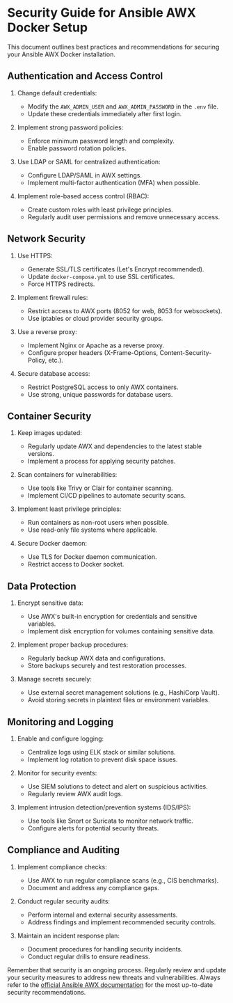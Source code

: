 # Security Guide for Ansible AWX Docker Setup

This document outlines best practices and recommendations for securing your Ansible AWX Docker installation.

## Authentication and Access Control

1. Change default credentials:

   - Modify the `AWX_ADMIN_USER` and `AWX_ADMIN_PASSWORD` in the `.env` file.
   - Update these credentials immediately after first login.

2. Implement strong password policies:

   - Enforce minimum password length and complexity.
   - Enable password rotation policies.

3. Use LDAP or SAML for centralized authentication:

   - Configure LDAP/SAML in AWX settings.
   - Implement multi-factor authentication (MFA) when possible.

4. Implement role-based access control (RBAC):
   - Create custom roles with least privilege principles.
   - Regularly audit user permissions and remove unnecessary access.

## Network Security

1. Use HTTPS:

   - Generate SSL/TLS certificates (Let's Encrypt recommended).
   - Update `docker-compose.yml` to use SSL certificates.
   - Force HTTPS redirects.

2. Implement firewall rules:

   - Restrict access to AWX ports (8052 for web, 8053 for websockets).
   - Use iptables or cloud provider security groups.

3. Use a reverse proxy:

   - Implement Nginx or Apache as a reverse proxy.
   - Configure proper headers (X-Frame-Options, Content-Security-Policy, etc.).

4. Secure database access:
   - Restrict PostgreSQL access to only AWX containers.
   - Use strong, unique passwords for database users.

## Container Security

1. Keep images updated:

   - Regularly update AWX and dependencies to the latest stable versions.
   - Implement a process for applying security patches.

2. Scan containers for vulnerabilities:

   - Use tools like Trivy or Clair for container scanning.
   - Implement CI/CD pipelines to automate security scans.

3. Implement least privilege principles:

   - Run containers as non-root users when possible.
   - Use read-only file systems where applicable.

4. Secure Docker daemon:
   - Use TLS for Docker daemon communication.
   - Restrict access to Docker socket.

## Data Protection

1. Encrypt sensitive data:

   - Use AWX's built-in encryption for credentials and sensitive variables.
   - Implement disk encryption for volumes containing sensitive data.

2. Implement proper backup procedures:

   - Regularly backup AWX data and configurations.
   - Store backups securely and test restoration processes.

3. Manage secrets securely:
   - Use external secret management solutions (e.g., HashiCorp Vault).
   - Avoid storing secrets in plaintext files or environment variables.

## Monitoring and Logging

1. Enable and configure logging:

   - Centralize logs using ELK stack or similar solutions.
   - Implement log rotation to prevent disk space issues.

2. Monitor for security events:

   - Use SIEM solutions to detect and alert on suspicious activities.
   - Regularly review AWX audit logs.

3. Implement intrusion detection/prevention systems (IDS/IPS):
   - Use tools like Snort or Suricata to monitor network traffic.
   - Configure alerts for potential security threats.

## Compliance and Auditing

1. Implement compliance checks:

   - Use AWX to run regular compliance scans (e.g., CIS benchmarks).
   - Document and address any compliance gaps.

2. Conduct regular security audits:

   - Perform internal and external security assessments.
   - Address findings and implement recommended security controls.

3. Maintain an incident response plan:
   - Document procedures for handling security incidents.
   - Conduct regular drills to ensure readiness.

Remember that security is an ongoing process. Regularly review and update your security measures to address new threats and vulnerabilities. Always refer to the [official Ansible AWX documentation](https://docs.ansible.com/ansible-tower/) for the most up-to-date security recommendations.
